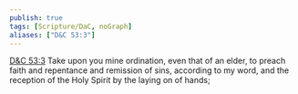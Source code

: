 ```yaml
---
publish: true
tags: [Scripture/DaC, noGraph]
aliases: ["D&C 53:3"]
---
```

[D&C 53:3](https://churchofjesuschrist.org/study/scriptures/dc-testament/dc/53?lang=eng&id=p3#p3) Take upon you mine ordination, even that of an elder, to preach faith and repentance and remission of sins, according to my word, and the reception of the Holy Spirit by the laying on of hands;
